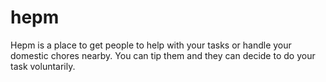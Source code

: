 # hepm
Hepm is a place to get people to help with your tasks or handle your domestic chores nearby. You can tip them and they can decide to do your task voluntarily.
